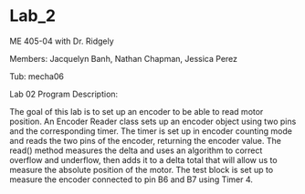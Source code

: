 # Lab_2
ME 405-04 with Dr. Ridgely

Members: Jacquelyn Banh, Nathan Chapman, Jessica Perez

Tub: mecha06

Lab 02 Program Description:

The goal of this lab is to set up an encoder to be able to read motor position. An Encoder Reader class sets up an encoder object using two pins and the corresponding timer. The timer is set up in encoder counting mode and reads the two pins of the encoder, returning the encoder value. The read() method measures the delta and uses an algorithm to correct overflow and underflow, then adds it to a delta total that will allow us to measure the absolute position of the motor. The test block is set up to measure the encoder connected to pin B6 and B7 using Timer 4.
